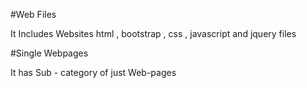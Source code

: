 #Web Files

It Includes Websites html , bootstrap , css , javascript and jquery files

#Single Webpages

It has Sub - category of just Web-pages
